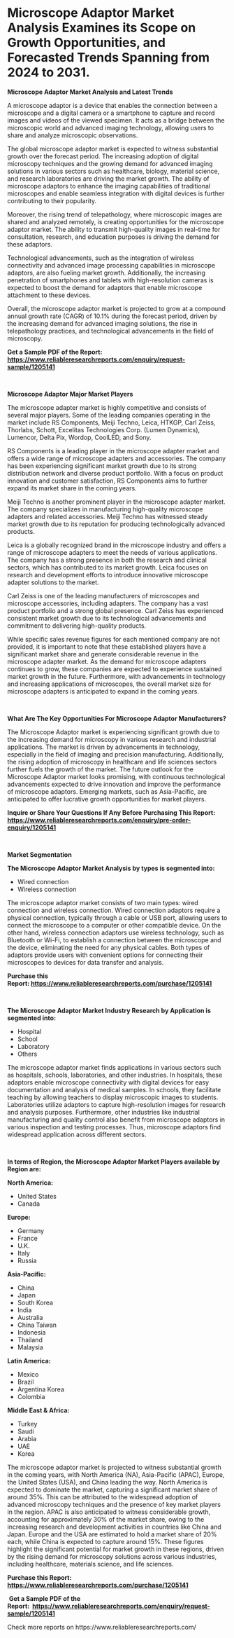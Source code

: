 <p><h1>Microscope Adaptor Market Analysis Examines its Scope on Growth Opportunities, and Forecasted Trends Spanning from 2024 to 2031.</h1></p><p><strong>Microscope Adaptor Market Analysis and Latest Trends</strong></p>
<p><p>A microscope adaptor is a device that enables the connection between a microscope and a digital camera or a smartphone to capture and record images and videos of the viewed specimen. It acts as a bridge between the microscopic world and advanced imaging technology, allowing users to share and analyze microscopic observations.</p><p>The global microscope adaptor market is expected to witness substantial growth over the forecast period. The increasing adoption of digital microscopy techniques and the growing demand for advanced imaging solutions in various sectors such as healthcare, biology, material science, and research laboratories are driving the market growth. The ability of microscope adaptors to enhance the imaging capabilities of traditional microscopes and enable seamless integration with digital devices is further contributing to their popularity.</p><p>Moreover, the rising trend of telepathology, where microscopic images are shared and analyzed remotely, is creating opportunities for the microscope adaptor market. The ability to transmit high-quality images in real-time for consultation, research, and education purposes is driving the demand for these adaptors.</p><p>Technological advancements, such as the integration of wireless connectivity and advanced image processing capabilities in microscope adaptors, are also fueling market growth. Additionally, the increasing penetration of smartphones and tablets with high-resolution cameras is expected to boost the demand for adaptors that enable microscope attachment to these devices.</p><p>Overall, the microscope adaptor market is projected to grow at a compound annual growth rate (CAGR) of 10.1% during the forecast period, driven by the increasing demand for advanced imaging solutions, the rise in telepathology practices, and technological advancements in the field of microscopy.</p></p>
<p><strong>Get a Sample PDF of the Report:&nbsp; <a href="https://www.reliableresearchreports.com/enquiry/request-sample/1205141">https://www.reliableresearchreports.com/enquiry/request-sample/1205141</a></strong></p>
<p>&nbsp;</p>
<p><strong>Microscope Adaptor Major Market Players</strong></p>
<p><p>The microscope adapter market is highly competitive and consists of several major players. Some of the leading companies operating in the market include RS Components, Meiji Techno, Leica, HTKGP, Carl Zeiss, Thorlabs, Schott, Excelitas Technologies Corp. (Lumen Dynamics), Lumencor, Delta Pix, Wordop, CoolLED, and Sony.</p><p>RS Components is a leading player in the microscope adapter market and offers a wide range of microscope adapters and accessories. The company has been experiencing significant market growth due to its strong distribution network and diverse product portfolio. With a focus on product innovation and customer satisfaction, RS Components aims to further expand its market share in the coming years.</p><p>Meiji Techno is another prominent player in the microscope adapter market. The company specializes in manufacturing high-quality microscope adapters and related accessories. Meiji Techno has witnessed steady market growth due to its reputation for producing technologically advanced products.</p><p>Leica is a globally recognized brand in the microscope industry and offers a range of microscope adapters to meet the needs of various applications. The company has a strong presence in both the research and clinical sectors, which has contributed to its market growth. Leica focuses on research and development efforts to introduce innovative microscope adapter solutions to the market.</p><p>Carl Zeiss is one of the leading manufacturers of microscopes and microscope accessories, including adapters. The company has a vast product portfolio and a strong global presence. Carl Zeiss has experienced consistent market growth due to its technological advancements and commitment to delivering high-quality products.</p><p>While specific sales revenue figures for each mentioned company are not provided, it is important to note that these established players have a significant market share and generate considerable revenue in the microscope adapter market. As the demand for microscope adapters continues to grow, these companies are expected to experience sustained market growth in the future. Furthermore, with advancements in technology and increasing applications of microscopes, the overall market size for microscope adapters is anticipated to expand in the coming years.</p></p>
<p>&nbsp;</p>
<p><strong>What Are The Key Opportunities For Microscope Adaptor Manufacturers?</strong></p>
<p><p>The Microscope Adaptor market is experiencing significant growth due to the increasing demand for microscopy in various research and industrial applications. The market is driven by advancements in technology, especially in the field of imaging and precision manufacturing. Additionally, the rising adoption of microscopy in healthcare and life sciences sectors further fuels the growth of the market. The future outlook for the Microscope Adaptor market looks promising, with continuous technological advancements expected to drive innovation and improve the performance of microscope adaptors. Emerging markets, such as Asia-Pacific, are anticipated to offer lucrative growth opportunities for market players.</p></p>
<p><strong>Inquire or Share Your Questions If Any Before Purchasing This Report: <a href="https://www.reliableresearchreports.com/enquiry/pre-order-enquiry/1205141">https://www.reliableresearchreports.com/enquiry/pre-order-enquiry/1205141</a></strong></p>
<p>&nbsp;</p>
<p><strong>Market Segmentation</strong></p>
<p><strong>The Microscope Adaptor Market Analysis by types is segmented into:</strong></p>
<p><ul><li>Wired connection</li><li>Wireless connection</li></ul></p>
<p><p>The microscope adaptor market consists of two main types: wired connection and wireless connection. Wired connection adaptors require a physical connection, typically through a cable or USB port, allowing users to connect the microscope to a computer or other compatible device. On the other hand, wireless connection adaptors use wireless technology, such as Bluetooth or Wi-Fi, to establish a connection between the microscope and the device, eliminating the need for any physical cables. Both types of adaptors provide users with convenient options for connecting their microscopes to devices for data transfer and analysis.</p></p>
<p><strong>Purchase this Report:&nbsp;<a href="https://www.reliableresearchreports.com/purchase/1205141">https://www.reliableresearchreports.com/purchase/1205141</a></strong></p>
<p>&nbsp;</p>
<p><strong>The Microscope Adaptor Market Industry Research by Application is segmented into:</strong></p>
<p><ul><li>Hospital</li><li>School</li><li>Laboratory</li><li>Others</li></ul></p>
<p><p>The microscope adaptor market finds applications in various sectors such as hospitals, schools, laboratories, and other industries. In hospitals, these adaptors enable microscope connectivity with digital devices for easy documentation and analysis of medical samples. In schools, they facilitate teaching by allowing teachers to display microscopic images to students. Laboratories utilize adaptors to capture high-resolution images for research and analysis purposes. Furthermore, other industries like industrial manufacturing and quality control also benefit from microscope adaptors in various inspection and testing processes. Thus, microscope adaptors find widespread application across different sectors.</p></p>
<p>&nbsp;</p>
<p><strong>In terms of Region, the Microscope Adaptor Market Players available by Region are:</strong></p>
<p>
    <p> <strong> North America: </strong>
        <ul>
            <li>United States</li>
            <li>Canada</li>
        </ul>
        </p> 
    <p> <strong> Europe: </strong>
        <ul>
            <li>Germany</li>
            <li>France</li>
            <li>U.K.</li>
            <li>Italy</li>
            <li>Russia</li>
        </ul>
        </p> 
    <p> <strong> Asia-Pacific: </strong>
        <ul>
            <li>China</li>
            <li>Japan</li>
            <li>South Korea</li>
            <li>India</li>
            <li>Australia</li>
            <li>China Taiwan</li>
            <li>Indonesia</li>
            <li>Thailand</li>
            <li>Malaysia</li>
        </ul>
        </p> 
    <p> <strong> Latin America: </strong>
        <ul>
            <li>Mexico</li>
            <li>Brazil</li>
            <li>Argentina Korea</li>
            <li>Colombia</li>
        </ul>
        </p> 
    <p> <strong> Middle East & Africa: </strong>
        <ul>
            <li>Turkey</li>
            <li>Saudi</li>
            <li>Arabia</li>
            <li>UAE</li>
            <li>Korea</li>
        </ul>
    </p>
    </p>
<p><p>The microscope adaptor market is projected to witness substantial growth in the coming years, with North America (NA), Asia-Pacific (APAC), Europe, the United States (USA), and China leading the way. North America is expected to dominate the market, capturing a significant market share of around 35%. This can be attributed to the widespread adoption of advanced microscopy techniques and the presence of key market players in the region. APAC is also anticipated to witness considerable growth, accounting for approximately 30% of the market share, owing to the increasing research and development activities in countries like China and Japan. Europe and the USA are estimated to hold a market share of 20% each, while China is expected to capture around 15%. These figures highlight the significant potential for market growth in these regions, driven by the rising demand for microscopy solutions across various industries, including healthcare, materials science, and life sciences.</p></p>
<p><strong>Purchase this Report: <a href="https://www.reliableresearchreports.com/purchase/1205141">https://www.reliableresearchreports.com/purchase/1205141</a></strong></p>
<p>&nbsp;<strong>Get a Sample PDF of the Report:&nbsp;&nbsp;<a href="https://www.reliableresearchreports.com/enquiry/request-sample/1205141">https://www.reliableresearchreports.com/enquiry/request-sample/1205141</a></strong></p>
<p><strong></strong></p>
<p>Check more reports on https://www.reliableresearchreports.com/</p>